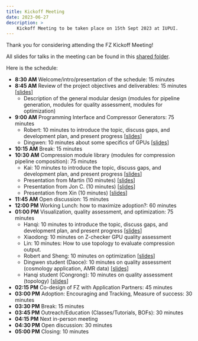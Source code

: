 ```yaml
---
title: Kickoff Meeting
date: 2023-06-27
description: >
    Kickoff Meeting to be taken place on 15th Sept 2023 at IUPUI.
---
```


Thank you for considering attending the FZ Kickoff Meeting!

All slides for talks in the meeting can be found in this [shared folder](https://drive.google.com/drive/folders/1RyUrq8XNB2ZcXgecr63kk5hzK76WU7vp?usp=drive_link).

Here is the schedule:

+ **8:30 AM** Welcome/intro/presentation of the schedule: 15 minutes
+ **8:45 AM** Review of the project objectives and deliverables: 15 minutes [[slides]](https://docs.google.com/presentation/d/1DUfy1A_IBmHLpFw5adPDEq22BywmWpJk/edit?]usp=drive_link&ouid=100646677683053029918&rtpof=true&sd=true)
    + Description of the general modular design (modules for pipeline generation, modules for quality assessment, modules for optimization)
+ **9:00 AM** Programming Interface and Compressor Generators: 75 minutes
    + Robert: 10 minutes to introduce the topic, discuss gaps, and development plan, and present progress [[slides](https://docs.google.com/presentation/d/1bIHpY_JXB8ZK1N_fsj6wIwqcqEw3mMjQ/edit?usp=drive_link)]
    + Dingwen: 10 minutes about some specifics of GPUs [[slides](https://docs.google.com/presentation/d/1nsvHl5yTYf15ptZCwdd9W2cJu9FccNjF/edit?usp=drive_link&ouid=100646677683053029918&rtpof=true&sd=true)]
+ **10:15 AM** Break: 15 minutes
+ **10:30 AM** Compression module library (modules for compression pipeline composition): 75 minutes
    + Kai: 10 minutes to introduce the topic, discuss gaps, and development plan, and present progress [[slides](https://drive.google.com/file/d/1PKaEhCiUXGDOwQ1qEeNmzaUaya0b3ZQz/view?usp=drive_link)]
    + Presentation from Martin (10 minutes) [[slides](https://docs.google.com/presentation/d/1DX7_kOY5Co19pt54IfCmi5HUwJnrB-kp/edit?usp=drive_link)]
    + Presentation from Jon C. (10 minutes) [[slides](https://docs.google.com/presentation/d/1JwTaDt-K9MEl-FSGR10dtBcg7Ow-NAe4/edit?usp=drive_link)]
    + Presentation from Xin (10 minutes) [[slides](https://docs.google.com/presentation/d/1EjJ93gmaWGBWE52lMWjYLFOIKeQ9nnWU/edit?usp=drive_link)]
+ **11:45 AM** Open discussion: 15 minutes
+ **12:00 PM** Working Lunch: how to maximize adoption?: 60 minutes
+ **01:00 PM** Visualization, quality assessment, and optimization: 75 minutes
    + Hanqi: 10 minutes to introduce the topic, discuss gaps, and development plan, and present progress [[slides](https://docs.google.com/presentation/d/1QH2xxFheEUpEs-yHhiNYuZWDOPGt__T9WUTy2bseN1w/edit?usp=drive_link)]
    + Xiaodong: 10 minutes on Z-checker GPU quality assessment
    + Lin: 10 minutes: How to use topology to evaluate compression output.
    + Robert and Sheng: 10 minutes on optimization [[slides](https://docs.google.com/presentation/d/1fPv5yBI1TrOPMX4Bl4kHNm9emIG6QJEi/edit?usp=drive_link)]
    + Dingwen student (Daoce): 10 minutes on quality assessment (cosmology application, AMR data) [[slides](https://docs.google.com/presentation/d/1galS1MMqiJHjjIaUtmvc5GwhB90yx8cg/edit?usp=drive_link&ouid=100646677683053029918&rtpof=true&sd=true)]
    + Hanqi student (Congrong): 10 minutes on quality assessment (topology) [[slides](https://docs.google.com/presentation/d/1pGtiXVAqvsH6AA3HkqlZ9f8uO2lttsiK/edit?usp=drive_link&ouid=100646677683053029918&rtpof=true&sd=true)]
+ **02:15 PM** Co-design of FZ with Application Partners: 45 minutes
+ **03:00 PM** Adoption: Encouraging and Tracking, Measure of success: 30 minutes
+ **03:30 PM** Break: 15 minutes
+ **03:45 PM** Outreach/Education (Classes/Tutorials, BOFs): 30 minutes
+ **04:15 PM** Next in-person meeting
+ **04:30 PM** Open discussion: 30 minutes
+ **05:00 PM** Closing: 10 minutes 


